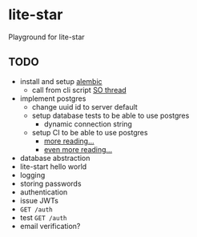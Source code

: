 # lite-star
Playground for lite-star

## TODO
* install and setup [alembic](https://alembic.sqlalchemy.org/en/latest/)
  * call from cli script [SO thread](https://stackoverflow.com/questions/24622170/using-alembic-api-from-inside-application-code)
* implement postgres
  * change uuid id to server default 
  * setup database tests to be able to use postgres
    * dynamic connection string
  * setup CI to be able to use postgres 
    * [more reading...](https://medium.com/qest/database-for-ci-cd-tests-quickly-and-inexpensively-96e3116ce72f)
    * [even more reading...](https://docs.github.com/en/actions/using-containerized-services/creating-postgresql-service-containers)
* database abstraction
* lite-start hello world
* logging
* storing passwords
* authentication
* issue JWTs
* `GET /auth`
* test `GET /auth`
* email verification?
